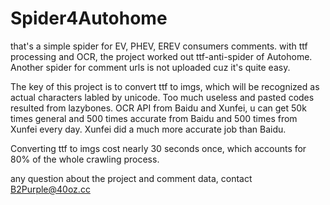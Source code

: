 # Spider4Autohome
that's a simple spider for EV, PHEV, EREV consumers comments. with ttf processing and OCR, the project worked out ttf-anti-spider of Autohome.
Another spider for comment urls is not uploaded cuz it's quite easy.

The key of this project is to convert ttf to imgs, which will be recognized as actual characters labled by unicode.
Too much useless and pasted codes resulted from lazybones.
OCR API from Baidu and Xunfei, u can get 50k times general and 500 times accurate from Baidu and 500 times from Xunfei every day. Xunfei did a much more accurate job than Baidu.

Converting ttf to imgs cost nearly 30 seconds once, which accounts for 80% of the whole crawling process.

any question about the project and comment data, contact B2Purple@40oz.cc
